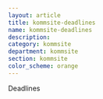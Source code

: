```yaml
---
layout: article
title: kommsite-deadlines
name: kommsite-deadlines
description: 
category: kommsite
department: kommsite
section: kommsite
color_scheme: orange
---
```


Deadlines